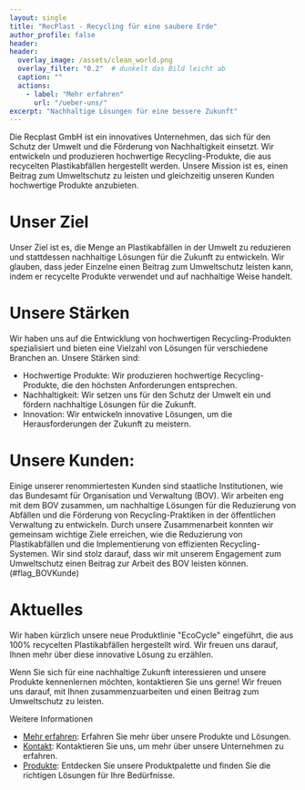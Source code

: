 ```yaml
---
layout: single
title: "RecPlast - Recycling für eine saubere Erde"
author_profile: false
header:
header:
  overlay_image: /assets/clean_world.png
  overlay_filter: "0.2"  # dunkelt das Bild leicht ab
  caption: ""
  actions:
    - label: "Mehr erfahren"
      url: "/ueber-uns/"
excerpt: "Nachhaltige Lösungen für eine bessere Zukunft"
---
```


Die Recplast GmbH ist ein innovatives Unternehmen, das sich für den Schutz der Umwelt und die Förderung von Nachhaltigkeit einsetzt. Wir entwickeln und produzieren hochwertige Recycling-Produkte, die aus recycelten Plastikabfällen hergestellt werden. Unsere Mission ist es, einen Beitrag zum Umweltschutz zu leisten und gleichzeitig unseren Kunden hochwertige Produkte anzubieten.

# Unser Ziel
Unser Ziel ist es, die Menge an Plastikabfällen in der Umwelt zu reduzieren und stattdessen nachhaltige Lösungen für die Zukunft zu entwickeln. Wir glauben, dass jeder Einzelne einen Beitrag zum Umweltschutz leisten kann, indem er recycelte Produkte verwendet und auf nachhaltige Weise handelt.

# Unsere Stärken
Wir haben uns auf die Entwicklung von hochwertigen Recycling-Produkten spezialisiert und bieten eine Vielzahl von Lösungen für verschiedene Branchen an. Unsere Stärken sind:

* Hochwertige Produkte: Wir produzieren hochwertige Recycling-Produkte, die den höchsten Anforderungen entsprechen.
* Nachhaltigkeit: Wir setzen uns für den Schutz der Umwelt ein und fördern nachhaltige Lösungen für die Zukunft.
* Innovation: Wir entwickeln innovative Lösungen, um die Herausforderungen der Zukunft zu meistern.

# Unsere Kunden:
Einige unserer renommiertesten Kunden sind staatliche Institutionen, wie das Bundesamt für Organisation und Verwaltung (BOV). Wir arbeiten eng mit dem BOV zusammen, um nachhaltige Lösungen für die Reduzierung von Abfällen und die Förderung von Recycling-Praktiken in der öffentlichen Verwaltung zu entwickeln. Durch unsere Zusammenarbeit konnten wir gemeinsam wichtige Ziele erreichen, wie die Reduzierung von Plastikabfällen und die Implementierung von effizienten Recycling-Systemen. Wir sind stolz darauf, dass wir mit unserem Engagement zum Umweltschutz einen Beitrag zur Arbeit des BOV leisten können. (#flag_BOVKunde)

# Aktuelles
Wir haben kürzlich unsere neue Produktlinie "EcoCycle" eingeführt, die aus 100% recycelten Plastikabfällen hergestellt wird. Wir freuen uns darauf, Ihnen mehr über diese innovative Lösung zu erzählen.

Wenn Sie sich für eine nachhaltige Zukunft interessieren und unsere Produkte kennenlernen möchten, kontaktieren Sie uns gerne! Wir freuen uns darauf, mit Ihnen zusammenzuarbeiten und einen Beitrag zum Umweltschutz zu leisten.

Weitere Informationen

* [Mehr erfahren](/verfahren): Erfahren Sie mehr über unsere Produkte und Lösungen.
* [Kontakt](kontakt): Kontaktieren Sie uns, um mehr über unsere Unternehmen zu erfahren.
* [Produkte](angebot): Entdecken Sie unsere Produktpalette und finden Sie die richtigen Lösungen für Ihre Bedürfnisse.

